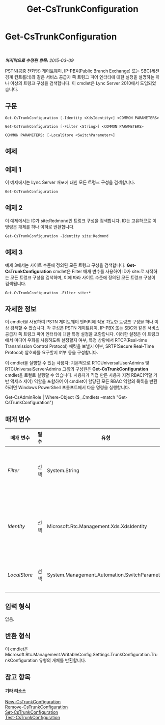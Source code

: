 ﻿---
title: Get-CsTrunkConfiguration
TOCTitle: Get-CsTrunkConfiguration
ms:assetid: 15951113-5f96-4f44-8cad-9ff97fb5dfd6
ms:mtpsurl: https://technet.microsoft.com/ko-kr/library/Gg398224(v=OCS.15)
ms:contentKeyID: 49302906
ms.date: 08/10/2015
mtps_version: v=OCS.15
ms.translationtype: HT
---

# Get-CsTrunkConfiguration

 

_**마지막으로 수정된 항목:** 2015-03-09_

PSTN(공중 전화망) 게이트웨이, IP-PBX(Public Branch Exchange) 또는 SBC(세션 경계 컨트롤러)와 같은 서비스 공급자 쪽 트렁크 피어 엔터티에 대한 설정을 설명하는 하나 이상의 트렁크 구성을 검색합니다. 이 cmdlet은 Lync Server 2010에서 도입되었습니다.

## 구문

    Get-CsTrunkConfiguration [-Identity <XdsIdentity>] <COMMON PARAMETERS>

    Get-CsTrunkConfiguration [-Filter <String>] <COMMON PARAMETERS>

    COMMON PARAMETERS: [-LocalStore <SwitchParameter>]

## 예제

## 예제 1

이 예제에서는 Lync Server 배포에 대한 모든 트렁크 구성을 검색합니다.

    Get-CsTrunkConfiguration

## 예제 2

이 예제에서는 ID가 site:Redmond인 트렁크 구성을 검색합니다. ID는 고유하므로 이 명령은 개체를 하나 이하로 반환합니다.

    Get-CsTrunkConfiguration -Identity site:Redmond

## 예제 3

예제 3에서는 사이트 수준에 정의된 모든 트렁크 구성을 검색합니다. **Get-CsTrunkConfiguration** cmdlet은 Filter 매개 변수를 사용하여 ID가 site:로 시작하는 모든 트렁크 구성을 검색하며, 이에 따라 사이트 수준에 정의된 모든 트렁크 구성이 검색됩니다.

    Get-CsTrunkConfiguration -Filter site:*

## 자세한 정보

이 cmdlet을 사용하여 PSTN 게이트웨이 엔터티에 적용 가능한 트렁크 구성을 하나 이상 검색할 수 있습니다. 각 구성은 PSTN 게이트웨이, IP-PBX 또는 SBC와 같은 서비스 공급자 쪽 트렁크 피어 엔터티에 대한 특정 설정을 포함합니다. 이러한 설정은 이 트렁크에서 미디어 우회를 사용하도록 설정할지 여부, 특정 상황에서 RTCP(Real-time Transmission Control Protocol) 패킷을 보낼지 여부, SRTP(Secure Real-Time Protocol) 암호화를 요구할지 여부 등을 구성합니다.

이 cmdlet을 실행할 수 있는 사용자: 기본적으로 RTCUniversalUserAdmins 및 RTCUniversalServerAdmins 그룹의 구성원은 **Get-CsTrunkConfiguration** cmdlet을 로컬로 실행할 수 있습니다. 사용자가 직접 만든 사용자 지정 RBAC(역할 기반 액세스 제어) 역할을 포함하여 이 cmdlet이 할당된 모든 RBAC 역할의 목록을 반환하려면 Windows PowerShell 프롬프트에서 다음 명령을 실행합니다.

Get-CsAdminRole | Where-Object {$\_.Cmdlets –match "Get-CsTrunkConfiguration"}

## 매개 변수


<table>
<colgroup>
<col style="width: 25%" />
<col style="width: 25%" />
<col style="width: 25%" />
<col style="width: 25%" />
</colgroup>
<thead>
<tr class="header">
<th>매개 변수</th>
<th>필수</th>
<th>유형</th>
<th>설명</th>
</tr>
</thead>
<tbody>
<tr class="odd">
<td><p><em>Filter</em></p></td>
<td><p>선택</p></td>
<td><p>System.String</p></td>
<td><p>이 매개 변수에는 와일드카드 문자열이 허용되며 해당 문자열과 일치하는 ID를 가진 모든 트렁크 구성이 반환됩니다. 예를 들어 Filter 값 site:*는 사이트 수준에서 정의된 모든 트렁크 구성을 반환합니다.</p></td>
</tr>
<tr class="even">
<td><p><em>Identity</em></p></td>
<td><p>선택</p></td>
<td><p>Microsoft.Rtc.Management.Xds.XdsIdentity</p></td>
<td><p>검색할 트렁크 구성의 고유한 식별자입니다. 트렁크 구성은 전역 범위, 사이트 범위 또는 PSTN 게이트웨이 서비스에 대한 서비스 범위에 정의할 수 있습니다. site:Redmond(사이트의 경우) 또는 PstnGateway:Redmond.litwareinc.com(서비스의 경우)을 예로 들 수 있습니다.</p></td>
</tr>
<tr class="odd">
<td><p><em>LocalStore</em></p></td>
<td><p>선택</p></td>
<td><p>System.Management.Automation.SwitchParameter</p></td>
<td><p>중앙 관리 저장소 자체가 아니라 중앙 관리 저장소의 로컬 복제본에서 트렁크 구성을 검색합니다.</p></td>
</tr>
</tbody>
</table>


## 입력 형식

없음.

## 반환 형식

이 cmdlet은 Microsoft.Rtc.Management.WritableConfig.Settings.TrunkConfiguration.TrunkConfiguration 유형의 개체를 반환합니다.

## 참고 항목

#### 기타 리소스

[New-CsTrunkConfiguration](new-cstrunkconfiguration.md)  
[Remove-CsTrunkConfiguration](remove-cstrunkconfiguration.md)  
[Set-CsTrunkConfiguration](set-cstrunkconfiguration.md)  
[Test-CsTrunkConfiguration](test-cstrunkconfiguration.md)

